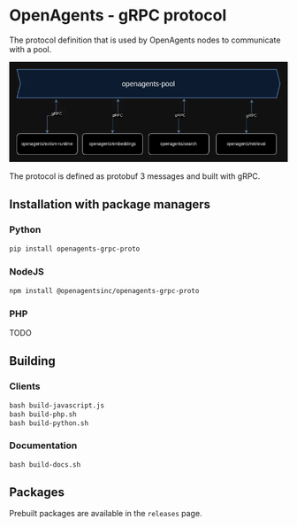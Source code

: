 # OpenAgents - gRPC protocol

The protocol definition that is used by OpenAgents nodes to communicate with a pool.

![Connection between pools and nodes](media/pool-nodes-conn.webp)


The protocol is defined as protobuf 3 messages and built with gRPC.

## Installation with package managers

### Python

```bash
pip install openagents-grpc-proto
```

### NodeJS
```bash
npm install @openagentsinc/openagents-grpc-proto
```
### PHP
TODO

## Building

### Clients

```
bash build-javascript.js
bash build-php.sh
bash build-python.sh
```

### Documentation
```
bash build-docs.sh
```

## Packages

Prebuilt packages are available in the `releases` page.